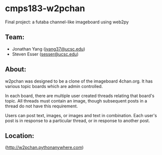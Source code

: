 # cmps183-w2pchan
Final project: a futaba channel-like imageboard using web2py

## Team:
- Jonathan Yang (jyang37@ucsc.edu)
- Steven Esser (sesser@ucsc.edu)

## About:
w2pchan was designed to be a clone of the imageboard 4chan.org. 
It has various topic boards which are admin controlled. 

In each board, there are multiple user created threads relating 
that board's topic. All threads must contain an image, though 
subsequent posts in a thread do not have this requirement. 

Users can post text, images, or images and text in combination. 
Each user's post is in response to a particular thread, or in 
response to another post. 

## Location:
(http://w2pchan.pythonanywhere.com)
